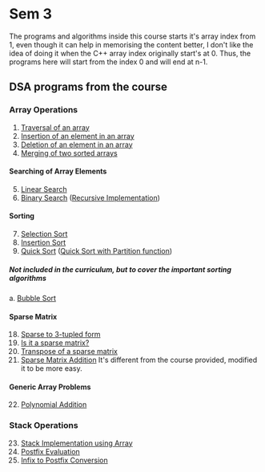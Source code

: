 # Sem 3

The programs and algorithms inside this course starts it's array index from 1, even though it can help in memorising the content better, I don't like the idea of doing it when the C++ array index originally start's at 0. Thus, the programs here will start from the index 0 and will end at n-1. 

## DSA programs from the course
### Array Operations
1. [Traversal of an array](./array/traversal.cpp)
2. [Insertion of an element in an array](./array/insertion.cpp)
3. [Deletion of an element in an array](./array/deletion.cpp)
4. [Merging of two sorted arrays](./array/mergingSortedArrays.cpp)
#### Searching of Array Elements
5. [Linear Search](./array/linearSearch.cpp)
6. [Binary Search](./array/binarySearch.cpp) ([Recursive Implementation](./array/recursiveBinarySearch.cpp))
#### Sorting
7. [Selection Sort](./array/selectionSort.cpp)
8. [Insertion Sort](./array/insertionSort.cpp)
9. [Quick Sort](./array/quickSort.cpp) ([Quick Sort with Partition function](./array/partitionQuickSort.cpp))
##### Not included in the curriculum, but to cover the important sorting algorithms 
  a. [Bubble Sort](./array/bubbleSort.cpp)
#### Sparse Matrix
18. [Sparse to 3-tupled form](./array/sparseToTriplet.cpp)
19. [Is it a sparse matrix?](./array/checkSparse.cpp)
20. [Transpose of a sparse matrix](./array/transposeSparse.cpp) 
21. [Sparse Matrix Addition](./array/sparseAddition.cpp) It's different from the course provided, modified it to be more easy.
#### Generic Array Problems 
22. [Polynomial Addition](./array/polynomial.cpp)

### Stack Operations 
23. [Stack Implementation using Array](./stack/stackUsingArray.cpp)
24. [Postfix Evaluation](./stack/postfix_evaluation.cpp)
25. [Infix to Postfix Conversion](./stack/infixToPostfix.cpp)
